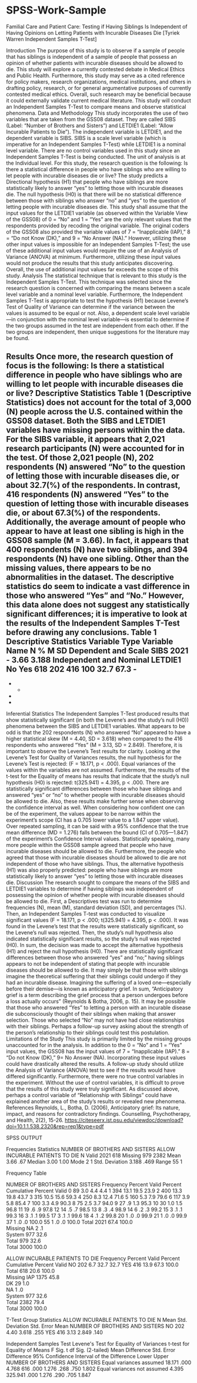 # SPSS-Work-Sample

Familial Care and Patient Care: Testing if Having Siblings Is Independent of Having Opinions on Letting Patients with Incurable Diseases Die 
[Tyriek Warren
Independent Samples T-Test]
 
Introduction
The purpose of this study is to observe if a sample of people that has siblings is independent of a sample of people that possess an opinion of whether patients with incurable diseases should be allowed to die. This study will explore a currently contested debate in Medical Ethics and Public Health. Furthermore, this study may serve as a cited reference for policy makers, research organizations, medical institutions, and others in drafting policy, research, or for general argumentative purposes of currently contested medical ethics. Overall, such research may be beneficial because it could externally validate current medical literature. This study will conduct an Independent Samples T-Test to compare means and observe statistical phenomena. 
Data and Methodology
This study incorporates the use of two variables that are taken from the GSS08 dataset. They are called SIBS (Label: “Number of Brothers and Sisters”) and LETDIE1 (Label: “Allow Incurable Patients to Die”). The independent variable is LETDIE1, and the dependent variable is SIBS. SIBS is a scale level variable (which is imperative for an Independent Samples T-Test) while LETDIE1 is a nominal level variable. There are no control variables used in this study since an Independent Samples T-Test is being conducted. The unit of analysis is at the Individual level. For this study, the research question is the following: Is there a statistical difference in people who have siblings who are willing to let people with incurable diseases die or live? The study predicts a Directional hypothesis (H1) that people who have siblings are more statistically likely to answer “yes” to letting those with incurable diseases die. The null hypothesis (H0) is that there will be no statistical difference between those with siblings who answer “no” and “yes” to the question of letting people with incurable diseases die.
This study shall assume that the input values for the LETDIE1 variable (as observed within the Variable View of the GSS08) of 0 = “No” and 1 = “Yes” are the only relevant values that the respondents provided by recoding the original variable. The original coders of the GSS08 also provided the variable values of 7 = “Inapplicable (IAP),” 8 = “Do not Know (DK),” and 9 = “No Answer (NA).” However, utilizing these other input values is impossible for an Independent Samples T-Test; the use of these additional input values would require the use of an Analysis of Variance (ANOVA) at minimum. Furthermore, utilizing these input values would not produce the results that this study anticipates discovering. Overall, the use of additional input values far exceeds the scope of this study.
Analysis
The statistical technique that is relevant to this study is the Independent Samples T-Test. This technique was selected since the research question is concerned with comparing the means between a scale level variable and a nominal level variable. Furthermore, the Independent Samples T-Test is appropriate to test the hypothesis (H1) because Levene’s Test of Quality of Variance can determine if the variance between the values is assumed to be equal or not. Also, a dependent scale level variable—in conjunction with the nominal level variable—is essential to determine if the two groups assumed in the test are independent from each other. If the two groups are independent, then unique suggestions for the literature may be found.

Results
Once more, the research question of focus is the following: Is there a statistical difference in people who have siblings who are willing to let people with incurable diseases die or live?
Descriptive Statistics
Table 1 (Descriptive Statistics) does not account for the total of 3,000 (N) people across the U.S. contained within the GSS08 dataset. Both the SIBS and LETDIE1 variables have missing persons within the data. For the SIBS variable, it appears that 2,021 research participants (N) were accounted for in the test. Of those 2,021 people (N), 202 respondents (N) answered “No” to the question of letting those with incurable diseases die, or about 32.7(%) of the respondents. In contrast, 416 respondents (N) answered “Yes” to the question of letting those with incurable diseases die, or about 67.3(%) of the respondents. Additionally, the average amount of people who appear to have at least one sibling is high in the GSS08 sample (M = 3.66). In fact, it appears that 400 respondents (N) have two siblings, and 394 respondents (N) have one sibling. Other than the missing values, there appears to be no abnormalities in the dataset. The descriptive statistics do seem to indicate a vast difference in those who answered “Yes” and “No.” However, this data alone does not suggest any statistically significant differences; it is imperative to look at the results of the Independent Samples T-Test before drawing any conclusions. 
Table 1
Descriptive Statistics
Variable Type	Variable Name	N	%	M	SD
Dependent and Scale	SIBS	2021	-	3.66	3.188
Independent and Nominal	LETDIE1
No
Yes	618
202
416	100
32.7
67.3	-
-
-	-
-
-

Inferential Statistics
The Independent Samples T-Test produced results that show statistically significant (in both the Levene’s and the study’s null (H0)) phenomena between the SIBS and LETDIE1 variables. What appears to be odd is that the 202 respondents (N) who answered “No” appeared to have a higher statistical skew (M = 4.40, SD = 3.618) when compared to the 416 respondents who answered “Yes” (M = 3.13, SD = 2.849). Therefore, it is important to observe the Levene’s Test results for clarity. Looking at the Levene’s Test for Quality of Variances results, the null hypothesis for the Levene’s Test is rejected: (F = 18.171, p < .000). Equal variances of the values within the variables are not assumed. Furthermore, the results of the t-test for the Equality of means has results that indicate that the study’s null hypothesis (H0) is rejected: t(325.941) = 4.395, p < .000. There are statistically significant differences between those who have siblings and answered “yes” or “no” to whether people with incurable diseases should be allowed to die. Also, these results make further sense when observing the confidence interval as well. When considering how confident one can be of the experiment, the values appear to be narrow within the experiment’s scope (CI has a 0.705 lower value to a 1.847 upper value). Over repeated sampling, it can be said with a 95% confidence that the true mean difference (MD = 1.276) falls between the bound (CI of 0.705—1.847) of the experiment’s Confidence Interval values. Statistically speaking, many more people within the GSS08 sample agreed that people who have incurable diseases should be allowed to die. Furthermore, the people who agreed that those with incurable diseases should be allowed to die are not independent of those who have siblings. Thus, the alternative hypothesis (H1) was also properly predicted: people who have siblings are more statistically likely to answer “yes” to letting those with incurable diseases die.
Discussion
The research sought to compare the means of the SIBS and LETDIE1 variables to determine if having siblings was independent of possessing the opinion of whether people with incurable diseases should be allowed to die. First, a Descriptives test was run to determine frequencies (N), mean (M), standard deviation (SD), and percentages (%). Then, an Independent Samples T-test was conducted to visualize significant values (F = 18.171, p < .000; t(325.941) = 4.395, p < .000). It was found in the Levene’s test that the results were statistically significant, so the Levene’s null was rejected. Then, the study’s null hypothesis also indicated statistically significant results, so the study’s null was rejected (H0). In sum, the decision was made to accept the alternative hypothesis (H1) and reject the null hypothesis (H0). There are statistically significant differences between those who answered “yes” and “no;” having siblings appears to not be independent of stating that people with incurable diseases should be allowed to die.
It may simply be that those with siblings imagine the theoretical suffering that their siblings could undergo if they had an incurable disease. Imagining the suffering of a loved one—especially before their demise—is known as anticipatory grief. In sum, “Anticipatory grief is a term describing the grief process that a person undergoes before a loss actually occurs” (Reynolds & Botha, 2006, p. 15). It may be possible that those who answered “Yes” to letting a person with an incurable disease die subconsciously thought of their siblings when making that answer selection. Those who selected “No” may not have had close relationships with their siblings. Perhaps a follow-up survey asking about the strength of the person’s relationship to their siblings could test this postulation.
Limitations of the Study
This study is primarily limited by the missing groups unaccounted for in the analysis. In addition to the 0 = “No” and 1 = “Yes” input values, the GSS08 has the input values of 7 = “Inapplicable (IAP).” 8 = “Do not Know (DK),” 9= No Answer (NA). Incorporating these input values could have drastically altered the results. A follow-up study should utilize the Analysis of Variance (ANOVA) test to see if the results would have differed significantly. Furthermore, there were no true control variables in the experiment. Without the use of control variables, it is difficult to prove that the results of this study were truly significant. As discussed above, perhaps a control variable of “Relationship with Siblings” could have explained another area of the study’s results or revealed new phenomena. 
References
Reynolds, L., Botha, D. (2006), Anticipatory grief: Its nature, impact, and reasons for contradictory 
findings. Counselling, Psychotherapy, and Health, 2(2), 15-26. https://citeseerx.ist.psu.edu/viewdoc/download?doi=10.1.1.538.2320&rep=rep1&type=pdf 


SPSS OUTPUT

Frequencies
Statistics
	NUMBER OF BROTHERS AND SISTERS	ALLOW INCURABLE PATIENTS TO DIE
N	Valid	2021	618
	Missing	979	2382
Mean	3.66	.67
Median	3.00	1.00
Mode	2	1
Std. Deviation	3.188	.469
Range	55	1

Frequency Table

NUMBER OF BROTHERS AND SISTERS
	Frequency	Percent	Valid Percent	Cumulative Percent
Valid	0	89	3.0	4.4	4.4
	1	394	13.1	19.5	23.9
	2	400	13.3	19.8	43.7
	3	315	10.5	15.6	59.3
	4	250	8.3	12.4	71.6
	5	160	5.3	7.9	79.6
	6	117	3.9	5.8	85.4
	7	100	3.3	4.9	90.3
	8	75	2.5	3.7	94.0
	9	27	.9	1.3	95.3
	10	30	1.0	1.5	96.8
	11	19	.6	.9	97.8
	12	14	.5	.7	98.5
	13	8	.3	.4	98.9
	14	6	.2	.3	99.2
	15	3	.1	.1	99.3
	16	3	.1	.1	99.5
	17	3	.1	.1	99.6
	18	4	.1	.2	99.8
	20	1	.0	.0	99.9
	21	1	.0	.0	99.9
	37	1	.0	.0	100.0
	55	1	.0	.0	100.0
	Total	2021	67.4	100.0	
Missing	NA	2	.1		
	System	977	32.6		
	Total	979	32.6		
Total	3000	100.0		







ALLOW INCURABLE PATIENTS TO DIE
	Frequency	Percent	Valid Percent	Cumulative Percent
Valid	NO	202	6.7	32.7	32.7
	YES	416	13.9	67.3	100.0
	Total	618	20.6	100.0	
Missing	IAP	1375	45.8		
	DK	29	1.0		
	NA	1	.0		
	System	977	32.6		
	Total	2382	79.4		
Total	3000	100.0		

T-Test
Group Statistics
	ALLOW INCURABLE PATIENTS TO DIE	N	Mean	Std. Deviation	Std. Error Mean
NUMBER OF BROTHERS AND SISTERS	NO	202	4.40	3.618	.255
	YES	416	3.13	2.849	.140

Independent Samples Test
	Levene's Test for Equality of Variances	t-test for Equality of Means
	F	Sig.	t	df	Sig. (2-tailed)	Mean Difference	Std. Error Difference	95% Confidence Interval of the Difference
								Lower	Upper
NUMBER OF BROTHERS AND SISTERS	Equal variances assumed	18.171	.000	4.768	616	.000	1.276	.268	.750	1.802
	Equal variances not assumed			4.395	325.941	.000	1.276	.290	.705	1.847
